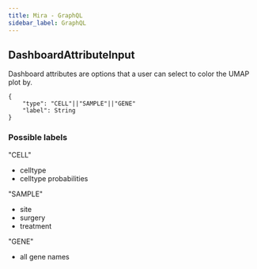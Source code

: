 ```yaml
---
title: Mira - GraphQL
sidebar_label: GraphQL
---
```


## DashboardAttributeInput

Dashboard attributes are options that a user can select to color the UMAP plot by.

```
{
    "type": "CELL"||"SAMPLE"||"GENE"
    "label": String
}
```

### Possible labels

"CELL"

- celltype
- celltype probabilities

"SAMPLE"

- site
- surgery
- treatment

"GENE"

- all gene names
